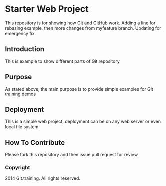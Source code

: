 # Starter Web Project

This repository is for showing how Git and GitHub work.  Adding a line for rebasing example, then more changes from myfeature branch.
Updating for emergency fix.

## Introduction

This is example to show different parts of Git repository

## Purpose

As stated above, the main purpose is to provide simple examples for Git training demos

## Deployment

This is a simple web project, deployment can be on any web server or even local file system

## How To Contribute

Please fork this repository and then issue pull request for review

### Copyright
2014 Git.training. All rights reserved.